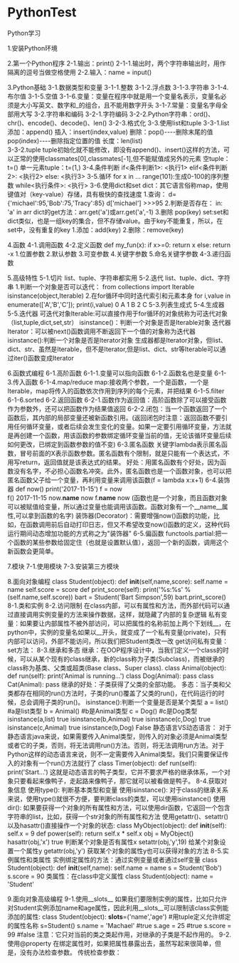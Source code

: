 # PythonTest
Python学习


1.安装Python环境

2.第一个Python程序
	2-1.输出：print()
		2-1-1.输出时，两个字符串输出时，用作隔离的逗号当做空格使用
	2-2.输入：name = input()

3.Python基础
	3-1.数据类型和变量
		3-1-1.整数
		3-1-2.浮点数
		3-1-3.字符串
		3-1-4.布尔值 
		3-1-5.空值
		3-1-6.变量：变量在程序中就是用一个变量名表示，变量名必须是大小写英文、数字和_的组合，且不能用数字开头
		3-1-7.常量：变量名字母全部用大写
	3-2.字符串和编码
		3-2-1.字符编码
		3-2-2.Python字符串：ord()、chr()、encode()、decode()、len()
		3-2-3.格式化
	3-3.使用list和tuple
		3-3-1.list
			添加：append()
			插入：insert(index,value)
			删除：pop()----删除末尾的值   pop(index)----删除指定位置的值
			长度：len(list)	
		3-3-2.tuple
			tuple初始化就不能修改，即没有append()、insert()这样的方法，可以正常的使用classmates[0],classmates[-1],但不能赋值成另外的元素
			空tuple：t=()
			单一元素tuple：t=(1,)
	3-4.条件判断
		if<条件判断1>:
			<执行1>
		elif<条件判断2>:
			<执行2>
		else:
			<执行3>
	3-5.循环
		for x in ...
		range(101):生成0-100的序列整数
		while<执行条件>:
			<执行>
	3-6.使用dict和set
		dict：其它语言俗称map，使用键值对（key-value）存储，具有极快的查找速度
			1.查询：
				d={'michael':95,'Bob':75,'Tracy':85}
				d['michael']
				>>>95
			2.判断是否存在：
				in: 'a' in arr
				dict的get方法：arr.get('a')或arr.get('a',-1)
			3.删除
				pop(key)
		set:set和dict类似，也是一组key的集合，但不存储value。由于key不能重复，所以，在set中，没有重复的key
			1.添加：add(key)
			2.删除：remove(key)

4.函数
	4-1.调用函数
	4-2.定义函数
		def my_fun(x):
			if x>=0:
				return x
			else:
				return -x
		1.位置参数
		2.默认参数
		3.可变参数
		4.关键字参数
		5.命名关键字参数
	4-3.递归函数

5.高级特性
	5-1.切片
		list、tuple、字符串都实用
	5-2.迭代
		list、tuple、dict、字符串
		1.判断一个对象是否可以迭代：
			from collections import Iterable
			isinstance(object,Iterable)
		2.在for循环中同时迭代索引和元素本身
			for i,value in enumerate(['A','B','C']);
			print(i,value)
			0 A
			1 B
			2 C
	5-3.列表生成式
	5-4.生成器
	5-5.迭代器
		可迭代对象Iterable:可以直接作用于for循环的对象统称为可迭代对象（list,tuple,dict,set,str）
		isinstance()：判断一个对象是否是Iterable对象
		迭代器Iterator：可以被next()函数调用不断返回下一个值的对象称为迭代器
		isinstance():判断一个对象是否是Iterator对象
		生成器都是Iterator对象，但list、dict、str、虽然是Iterable，但不是Iterator,但是list、dict、str等Iterable可以通过iter()函数变成Iterator

6.函数式编程
	6-1.高阶函数
		6-1-1.变量可以指向函数
		6-1-2.函数名也是变量
		6-1-3.传入函数
		6-1-4.map/reduce
			map:接收两个参数，一个是函数，一个是Iterable，map将传入的函数依次作用到序列的每个元素，并把结果
		6-1-5.filter
		6-1-6.sorted
	6-2.返回函数
		6-2-1.函数作为返回值：高阶函数除了可以接受函数作为参数外，还可以把函数作为结果值返回
		6-2-2.闭包：当一个函数返回了一个函数后，其内部的局部变量还被新函数引用。(返回闭包时注意：返回函数不要引用任何循环变量，或者后续会发生变化的变量。如果一定要引用循环变量，方法就是再创建一个函数，用该函数的参数绑定循环变量当前的值，无论该循环变量后续如何更改，已绑定到函数参数的值不变)
	6-3.匿名函数
		关键字lambda表示匿名函数，冒号前面的X表示函数参数。匿名函数有个限制，就是只能有一个表达式，不用写return，返回值就是该表达式的结果。
		好处：用匿名函数有个好处，因为函数没有名字，不必担心函数名冲突。此外，匿名函数也是一个函数对象，也可以把匿名函数父子给一个变量，再利用变量来调用该函数(f = lambda x:x+1)
	6-4.装饰器
		def now()
			print('2017-11-15')
		f = now   
		f()
		2017-11-15
		now.__name__
		now
		f.__name__
		now
		(函数也是一个对象，而且函数对象可以被赋值给变量，所以通过变量也能调用该函数。函数对象有一个__name__属性,可以拿到函数的名字)
		装饰器(Decorator)：需要增强now()函数的功能，比如，在函数调用前后自动打印日志，但又不希望改变now()函数的定义，这种代码运行期间动态增加功能的方式称之为"装饰器"
	6-5.偏函数
		functools.partial:把一个函数的某些参数给固定住（也就是设置默认值），返回一个新的函数，调用这个新函数会更简单。

7.模块
	7-1.使用模块
	7-3.安装第三方模块

8.面向对象编程
	class Student(object):
		def __init__(self,name,score):
			self.name = name
			self.score = score
		def print_score(self):
			print('%s:%s' %(self.name,self.score))
	bart = Student('Bart Simpson',59)
	bart.print_score()
	8-1.类和实例
	8-2.访问限制
		在class内部，可以有属性和方法，而外部代码可以通过直接调用实例变量的方法来操作数据，这样，就隐藏了内部的复杂逻辑
		私有变量：如果要让内部属性不被外部访问，可以把属性的名称前加上两个下划线__，在python中，实例的变量名如果以__开头，就变成了一个私有变量(private)，只有内部可以访问，外部不能访问，所以我们把Student类改一改
		<!-- class Student(object):
			def __init__(self,name,score):
				self.__name = name
				self.__score = score
			def print_score(self):
				print('%s:%s' %(self.__name,self.__score)) -->
		get访问私有变量：
			<!-- class Student(object):
				...
				def get_name(self):
					return self.__name -->
		set方法：
	8-3.继承和多态
		继承：在OOP程序设计中，当我们定义一个class的时候，可以从某个现有的class继承，新的class称为子类(Subclass)，而被继承的class称为基类、父类或超类(Base class、Super class).
		class Animal(object):
			def run(self):
				print('Animal is running...')
		class Dog(Animal):
			pass
		class Cat(Animal):
			pass
		继承的好处：子类获得了父类的全部功能。
		多态：当子类和父类都存在相同的run()方法时，子类的run()覆盖了父类的run()，在代码运行的时候，总会调用子类的run()。
		isinstance():判断一个变量是否是某个类型
			a = list() #a是list类型
			b = Animal() #b是Animal类型
			c = Dog() #c是Dog类型
			isinstance(a,list)    true
			isinstance(b,Animal)  true
			isinstance(c,Dog)     true
			isinstance(c,Animal)  true
			isinstance(b,Dog)     False
		静态语言VS动态语言：
			对于静态语言java来说，如果需要传入Animal类型，则传入的对象必须是Animal类型或者它的子类，否则，将无法调用run()方法。否则，将无法调用run方法。对于Python这样的动态语言来说，则不一定需要传入Animal类型。我们只需要保证传入的对象有一个run()方法就行了
			class Timer(object):
				def run(self):
					print('Start...')
			这就是动态语言的鸭子类型，它并不要求严格的继承体系，一个对象只要看起来像鸭子，走起路来像鸭子，那它就可以被看做是鸭子。
	8-4.获取对象信息
		使用type():
			判断基本类型和变量
		使用isinstance():
			对于class的继承关系来说，使用type()就很不方便，要判断class的类型，可以使用isinstance()
		使用dir():
			如果要获得一个对象的所有属性和方法，可以使用dir函数，它返回一个包含字符串的list，比如，获得一个str对象的所有属性和方法
		使用getattr()、setattr()以及hasattr()直接操作一个对象的状态:
			class MyObject(object):
				def __init__(self):
					self.x = 9
				def power(self):
					return self.x * self.x
				obj = MyObject()
			hasattr(obj,'x')  true  判断某个对象是否有属性x
			setattr(obj,'y',19)  给某个对象设置一个属性y
			getattr(obj,'y') 获取某个对象的属性y也可以获得对象的方法
	8-5.实例属性和类属性
		实例绑定属性的方法：通过实例变量或者通过self变量
			class Student(object):
				def __init__(self,name):
					self.name = name
			s = Student('Bob')
			s.score = 90
		类属性：在class中定义属性
			class Student(object):
				name = 'Student'

9.面向对象高级编程
	9-1.使用__slots__
		如果我们要限制实例的属性，比如只允许对Student实例添加name和age属性，因此利用__slots__可以限制该class实例能添加的属性:
		class Student(object):
			__slots__=('name','age') #用tuple定义允许绑定的属性名称
		s=Student()
		s.name = 'Machael' #true
		s.age  = 25 #true
		s.score = 99 #false
		注意：它只对当前的类之类起作用，对继承的子类是不起作用的。
	9-2.使用@property
		在绑定属性时，如果把属性暴露出去，虽然写起来很简单，但是，没有办法检查参数。
		传统检查参数：
			<!-- class Student(object):
				def get_score(self):
					return self.__score
				def set_score(self,value):
					if not isinstance(value,int):
						raise ValueError('score must be an integer!')
					if value<0 or value>100
						reise ValueError('score must between 0~100')
					self._score = value -->




	











